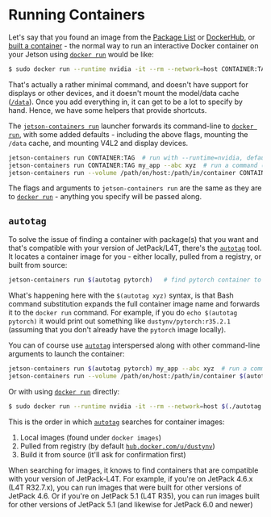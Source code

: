 # Running Containers

Let's say that you found an image from the [Package List](/packages) or [DockerHub](https://hub.docker.com/u/dustynv), or [built a container](/docs/build.md) - the normal way to run an interactive Docker container on your Jetson using [`docker run`](https://docs.docker.com/engine/reference/commandline/run/) would be like:

``` bash
$ sudo docker run --runtime nvidia -it --rm --network=host CONTAINER:TAG
```

That's actually a rather minimal command, and doesn't have support for displays or other devices, and it doesn't mount the model/data cache ([`/data`](/data)). Once you add everything in, it can get to be a lot to specify by hand.  Hence, we have some helpers that provide shortcuts.

The [`jetson-containers run`](/run.sh) launcher forwards its command-line to [`docker run`](https://docs.docker.com/engine/reference/commandline/run/), with some added defaults - including the above flags, mounting the `/data` cache, and mounting V4L2 and display devices.

``` bash
jetson-containers run CONTAINER:TAG  # run with --runtime=nvidia, default mounts, ect
jetson-containers run CONTAINER:TAG my_app --abc xyz  # run a command (instead of interactive mode)
jetson-containers run --volume /path/on/host:/path/in/container CONTAINER:TAG  # mount a directory
```

The flags and arguments to `jetson-containers run` are the same as they are to [`docker run`](https://docs.docker.com/engine/reference/commandline/run/) - anything you specify will be passed along.

## `autotag`

To solve the issue of finding a container with package(s) that you want and that's compatible with your version of JetPack/L4T, there's the [`autotag`](/autotag) tool.  It locates a container image for you - either locally, pulled from a registry, or built from source:

``` bash
jetson-containers run $(autotag pytorch)   # find pytorch container to run for your version of JetPack/L4T
```

What's happening here with the `$(autotag xyz)` syntax, is that Bash command substitution expands the full container image name and forwards it to the `docker run` command.  For example, if you do `echo $(autotag pytorch)` it would print out something like `dustynv/pytorch:r35.2.1` (assuming that you don't already have the `pytorch` image locally).

You can of course use [`autotag`](/autotag) interspersed along with other command-line arguments to launch the container:

``` bash
jetson-containers run $(autotag pytorch) my_app --abc xyz  # run a command (instead of interactive mode)
jetson-containers run --volume /path/on/host:/path/in/container $(autotag pytorch)  # mount a directory
```

Or with using [`docker run`](https://docs.docker.com/engine/reference/commandline/run/) directly:

``` bash
$ sudo docker run --runtime nvidia -it --rm --network=host $(./autotag pytorch)
```

This is the order in which [`autotag`](/autotag) searches for container images:

1. Local images (found under `docker images`)
2. Pulled from registry (by default [`hub.docker.com/u/dustynv`](https://hub.docker.com/u/dustynv))
3. Build it from source (it'll ask for confirmation first)

When searching for images, it knows to find containers that are compatible with your version of JetPack-L4T.  For example, if you're on JetPack 4.6.x (L4T R32.7.x), you can run images that were built for other versions of JetPack 4.6.  Or if you're on JetPack 5.1 (L4T R35), you can run images built for other versions of JetPack 5.1 (and likewise for JetPack 6.0 and newer)
